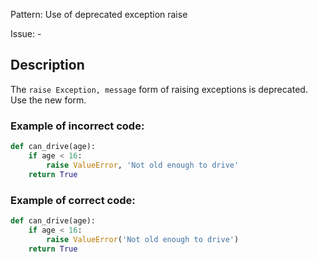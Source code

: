 Pattern: Use of deprecated exception raise

Issue: -

## Description

The `raise Exception, message` form of raising exceptions is deprecated. Use the new form.

### Example of **incorrect** code:

```python
def can_drive(age):
    if age < 16:
        raise ValueError, 'Not old enough to drive'
    return True
```

### Example of **correct** code:

```python
def can_drive(age):
    if age < 16:
        raise ValueError('Not old enough to drive')
    return True
```

